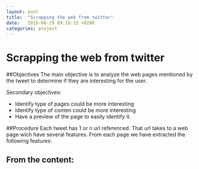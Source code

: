 ```yaml
---
layout: post
title:  "Scrapping the web from twitter"
date:   2016-06-29 09:16:15 +0200
categories: project
---
```


# Scrapping the web from twitter


##Objectives
The main objective is to analyze the web pages mentioned by the tweet to determine if they are interesting for the user.

Secondary objectives:
- Identify type of pages could be more interesting
- Identify type of conten could be more interesting
- Have a preview of the page to easily identify it.

##Procedure
Each tweet has 1 or n url referenced. That url takes to a web page wich have several features. From each page we have extracted the following features:


From the content:
-
